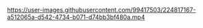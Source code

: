 

https://user-images.githubusercontent.com/99417503/224817167-a512065a-d542-4734-b071-d74bb3bf480a.mp4

